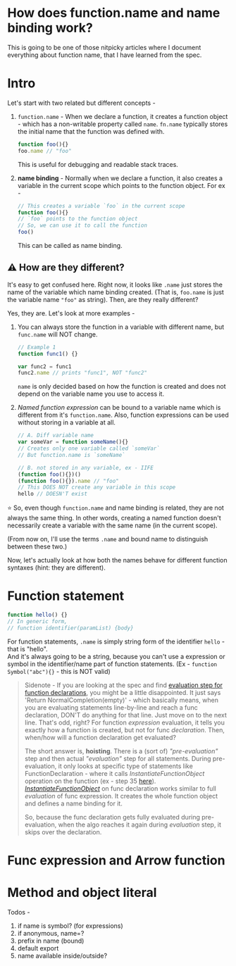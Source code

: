 # How does function.name and name binding work?

This is going to be one of those nitpicky articles where I document everything about function name, that I have learned from the spec.  

# Intro

Let's start with two related but different concepts -
1. `function.name` - When we declare a function, it creates a function object - which has a non-writable property called `name`. `fn.name` typically stores the initial name that the function was defined with.
	```javascript
	function foo(){}
	foo.name // "foo"
	```
   This is useful for debugging and readable stack traces.  
 
2. **name binding** - Normally when we declare a function, it also creates a variable in the current scope which points to the function object. For ex -
	```js
	// This creates a variable `foo` in the current scope
	function foo(){}
	// `foo` points to the function object
	// So, we can use it to call the function
	foo()
	```
	This can be called as name binding.
	
## ⚠️  **How are they different?** 
It's easy to get confused here. Right now, it looks like `.name` just stores the name of the variable which name binding created. (That is, `foo.name` is just the variable name `"foo"` as string). Then, are they really different?

Yes, they are. Let's look at more examples -

1. You can always store the function in a variable with different name, but `func.name` will NOT change. 
	```js
	// Example 1
	function func1() {}

	var func2 = func1
	func2.name // prints "func1", NOT "func2"
	```
	`name` is only decided based on how the function is created and does not depend on the variable name you use to access it.
	
2. *Named function expression* can be bound to a variable name which is different from it's `function.name`. Also, function expressions can be used without storing in a variable at all.
	```js
	// A. Diff variable name
	var someVar = function someName(){}
	// Creates only one variable called `someVar`
	// But function.name is `someName`
	
	// B. not stored in any variable, ex - IIFE
	(function foo(){})()
	(function foo(){}).name // "foo"
	// This DOES NOT create any variable in this scope
	hello // DOESN'T exist
	```

⭐️ So, even though `function.name` and name binding is related, they are not always the same thing. In other words, creating a named function doesn't necessarily create a variable with the same name (in the current scope).

(From now on, I'll use the terms `.name` and bound name to distinguish between these two.)

Now, let's actually look at how both the names behave for different function syntaxes (hint: they are different).


# Function statement

```js
function hello() {}
// In generic form,
// function identifier(paramList) {body} 
```

For function statements, `.name` is simply string form of the identifier `hello` - that is "hello".  
And it's always going to be a string, because you can't use a expression or symbol in the identifier/name part of function statements. (Ex - `function Symbol("abc"){}` - this is NOT valid) 



> Sidenote - 
> If you are looking at the spec and find [evaluation step for function declarations](https://tc39.es/ecma262/#sec-function-definitions-runtime-semantics-evaluation), you might be a little disappointed. It just says 'Return NormalCompletion(empty)' - which basically means, when you are evaluating statements line-by-line and reach a func declaration, DON'T do anything for that line. Just move on to the next line.
> That's odd, right? For function *expression* evaluation, it tells you exactly how a function is created, but not for func *declaration*. Then, when/how will a function declaration get evaluated?
>  
> The short answer is, **hoisting**. There is a (sort of) *"pre-evaluation"* step and then actual *"evaluation"* step for all statements. During pre-evaluation, it only looks at specific type of statements like FunctionDeclaration - where it calls *InstantiateFunctionObject* operation on the function (ex - step 35 [here](https://tc39.es/ecma262/#sec-functiondeclarationinstantiation)).  
> [*InstantiateFunctionObject*](https://tc39.es/ecma262/#sec-function-definitions-runtime-semantics-instantiatefunctionobject) on func declaration works similar to full *evaluation* of func expression. It creates the whole function object and defines a name binding for it.
> 
> So, because the func declaration gets fully evaluated during pre-evaluation, when the algo reaches it again during *evaluation* step,  it skips over the declaration. 


# Func expression and Arrow function


# Method and object literal

Todos -
1. if name is symbol? (for expressions)
2. if anonymous, name=?
3. prefix in name (bound)
4. default export
5. name available inside/outside?
<!--stackedit_data:
eyJwcm9wZXJ0aWVzIjoiZXh0ZW5zaW9uczpcbiAgcHJlc2V0Oi
BnZm1cbiIsImhpc3RvcnkiOlsxNjU2MTIwNTQwLC0xOTU4MDQ4
NzY4LC0xMDcxNTUwNTk2LDEwOTk1NjYsLTEyODE4MDUyMDEsLT
IwMjg2NzIxODYsMjA1NjMxNzkxMywyMDU2NDcyMzQ3LC0xNDk5
Mzg2NDA1LDI0OTkyMzI3MiwzNzE1MzE1OTYsLTkyMjE2NjQyLD
M2NDE2Mzc3Miw0NTY2MDgyOTgsLTEyOTE3NzA4ODEsMTI3NTUw
NzUzOCwtMTE2ODY0Mjk5LDE3MzQwOTQ0NjgsLTIwMDgwNjE2My
wxMTkxNzgxODRdfQ==
-->